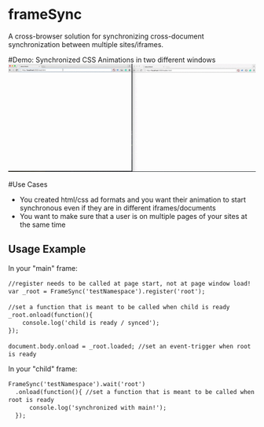 # frameSync
A cross-browser solution for synchronizing cross-document synchronization between multiple sites/iframes.


#Demo: Synchronized CSS Animations in two different windows
![demo](https://raw.githubusercontent.com/activenode/frameSync/master/samplegif.gif)


#Use Cases
- You created html/css ad formats and you want their animation to start synchronous even if they are in different iframes/documents
- You want to make sure that a user is on multiple pages of your sites at the same time

## Usage Example
In your "main" frame:

    //register needs to be called at page start, not at page window load!
    var _root = FrameSync('testNamespace').register('root');

    //set a function that is meant to be called when child is ready
    _root.onload(function(){
        console.log('child is ready / synced');
    });

    document.body.onload = _root.loaded; //set an event-trigger when root is ready

In your "child" frame:

    FrameSync('testNamespace').wait('root')
      .onload(function(){ //set a function that is meant to be called when root is ready
          console.log('synchronized with main!');
      });
